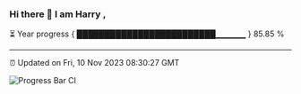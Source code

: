 ### Hi there 👋 I am Harry , 

⏳ Year progress { █████████████████████████▁▁▁▁▁ } 85.85 %

---

⏰ Updated on Fri, 10 Nov 2023 08:30:27 GMT

![Progress Bar CI](https://github.com/duykhang68/duykhang68/workflows/Progress%20Bar%20CI/badge.svg)

